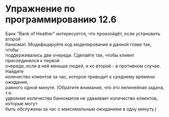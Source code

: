 # Упражнение по программированию 12.6  
  Банк "Bank of Heather" интересуется, что произойдёт, если установить второй  
банкомат. Модифицируйте код моделирования в данной главе так, чтобы  
поддерживались две очереди. Сделайте так, чтобы клиент присоединялся к первой  
очереди, если в ней меньше людей, и ко второй - в противном случае. Найдите  
количество клиентов за час, которое приводит к среднему времени ожидания,  
равного одной минуте. (Обратите внимание, что это нелинейная задача, т.е.  
удвоение количества банкоматов не удваивает количество клиентов, которые могут  
быть обслужены за час с максимальным ожиданием в одну минуту.)  
